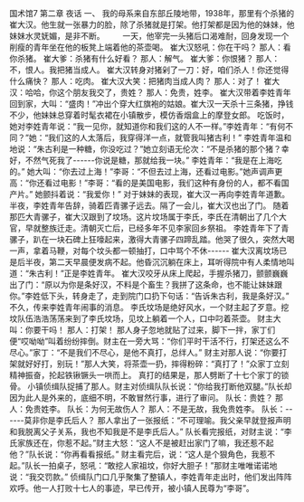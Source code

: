 国术馆7
      第二章          夜话  一、  我的母系来自东部丘陵地带，1938年，那里有个杀猪的崔大汉。他生就一张暴力的脸，除了杀猪就是打架。他打架都是因为他的妹妹，他妹妹水灵妩媚，是非不断。  　　一天，他宰完一头猪后口渴难耐，回身发现一个削瘦的青年坐在他的板凳上端着他的茶壶喝。  崔大汉怒吼：你在干吗？  那人：看你杀猪。  崔大爹：杀猪有什么好看？  那人：解气。  崔大爹：你恨猪？  那人：不，恨人。我把猪当成人。  崔大汉转身对猪剁了一刀：好，咱们杀人！你还觉得什么痛快？  那人：吃肉。  崔大汉大笑：把猪肉当成人肉？  那人：对了！  崔大汉：哈哈，你这个朋友我交了，贵姓？  那人：免贵，姓李。  崔大汉带着李姓青年回到家，大叫：“盛肉！”冲出个穿大红旗袍的姑娘。崔大汉一天杀十三条猪，挣钱不少，他妹妹总穿着时髦衣裙在小镇散步，模仿香烟盒上的摩登女郎。  吃饭时，她对李姓青年说：“我一见你，就知道你和我们这的人不一样。”李姓青年：“有何不同？”她：“我们这的人太落后，我穿得洋一点，就管我叫猪古利！”  李姓青年温和地说：“朱古利是一种糖，你没吃过？”她立刻语无伦次：“不是杀猪的那个猪？幸好，不然气死我了------你说是糖，那就给我一块。”  李姓青年：“我是在上海吃的。”  她大叫：“你去过上海！”李哥：“不但去过上海，还看过电影。”她声调声更高：“你还看过电影！”李哥：“看的是美国电影，我们这种有身份的人，都不看国产片。”  她颤抖着说：“我爱你！”      对于妹妹的表现，崔大汉一再向李姓青年道歉。半夜，李姓青年告辞，骑着匹青骡子远去。隔了一会儿，崔大汉也出了门。  随着那匹大青骡子，崔大汉跟到了坟场。这片坟场属于李氏，李氏在清朝出了几个大官，早就整族迁走。清朝灭亡后，已经多年不见李家回乡祭祖。  李姓青年下了青骡子，趴在一块石碑上狂嚎起来，激得大青骡子四蹄乱踏。他哭了很久，突然大喝一声，拿着马鞭，对每个坟头都一顿抽打，口中骂个不休------  崔大汉离坟场已是后半夜，第二天早晨便发病不起。他昏沉沉躺在床上，耳听得院中有人柔情地叫道：“朱古利！”正是李姓青年。  崔大汉咬牙从床上爬起，手握杀猪刀，颤颤巍巍出了门：“原以为你是条好汉，不料是个畜生？我拼了这条命，也不能让妹妹跟你。”李姓低下头，转身走了，走到院门口扔下句话：“告诉朱古利，我是条好汉。”      不久，传来李姓青年闹事的消息。  李氏坟场是绝好风水，一个财主起了歹意。挖坟队伍浩浩荡荡来到了李氏坟场，见坟上躺着一个人，口中叼着茶壶。  财主大叫：你要干吗！  那人：打架！  那人身子忽地就贴了过来，脚下一拌，家丁们便“哎呦呦”叫着纷纷摔倒。财主在一旁大骂：“你们平时干活不行，打架还这么不尽心。”家丁：“不是我们不尽心，是他不真打，总绊人。”  财主对那人说：“你要打架就好好打，别玩！”那人大笑，将茶壶一扔，摔得粉碎：“真打了！”众家丁立刻精神振奋，抡起铁锹镢头一哄而上。  真打的结果是，那人劈断了十七个家丁的锁骨。  小镇侦缉队捉捕了那人。财主对侦缉队队长说：“你给我打断他双腿。”队长却因为此人是外来的，底细不明，不敢冒然行事，进行了审问。  队长：贵姓？  那人：免贵姓李。  队长：为何无故伤人？  那人：不是无故，我免贵姓李。  队长：------莫非你是李氏后人？  那人拿出了一张报纸：“不可理喻。我父亲早就登报声明和我脱离父子关系，我也不知我是不是李氏后人。”  队长看完报纸，对财主说：“李氏家族还在，你惹不起。”财主大怒：“这人不是被赶出家门了嘛，我还惹不起他？”队长说：“你再看看报纸。”  财主看完后，说：“这人是个狠角色，我惹不起。”队长一拍桌子，怒吼：“敢挖人家祖坟，你好大胆子！”那财主唯唯诺诺地说：“我交罚款。”  侦缉队门口几乎聚集了整镇人，李姓青年走出时，他们发出阵阵欢呼。他一人打败十七人的事迹，早已传开，被小镇人民尊为“李哥”。  
